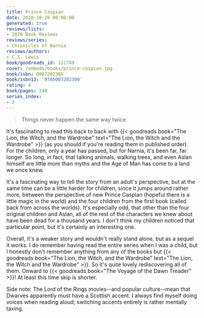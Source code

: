 ```yaml
---
title: Prince Caspian
date: 2020-10-26 00:00:00
generated: true
reviews/lists:
- 2020 Book Reviews
reviews/series:
- Chronicles of Narnia
reviews/authors:
- C.S. Lewis
book/goodreads_id: 121749
cover: /embeds/books/prince-caspian.jpg
book/isbn: 000720230X
book/isbn13: '9780007202300'
rating: 4
book/pages: 240
series_index:
- 2
---
```

> Things never happen the same way twice.

It's fascinating to read this back to back with {{< goodreads book="The Lion, the Witch, and the Wardrobe" text="The Lion, the Witch and the Wardrobe" >}} (as you should if you're reading them in published order). For the children, only a year has passed, but for Narnia, it's been far, far longer. So long, in fact, that talking animals, walking trees, and even Aslan himself are little more than myths and the Age of Man has come to a land we once knew.  

<!--more-->

It's a fascinating way to tell the story from an adult's perspective, but at the same time can be a little harder for children, since it jumps around rather more, between the perspective of new Prince Caspian (hopeful there is a little magic in the world) and the four children from the first book (called back from across the worlds). It's especially odd, that other than the four original children and Aslan, all of the rest of the characters we knew about have been dead for a thousand years. I don't think my children noticed that particular point, but it's certainly an interesting one.  

Overall, it's a weaker story and wouldn't really stand alone, but as a sequel it works. I do remember having read the entire series when I was a child, but I honestly don't remember anything from any of the books but {{< goodreads book="The Lion, the Witch, and the Wardrobe" text="The Lion, the Witch and the Wardrobe" >}}. So it's quite lovely rediscovering all of them. Onward to {{< goodreads book="The Voyage of the Dawn Treader" >}}! At least this time skip is shorter.  

Side note: The Lord of the Rings movies--and popular culture--mean that Dwarves apparently must have a Scottish accent. I always find myself doing voices when reading aloud; switching accents entirely is rather mentally taxing.